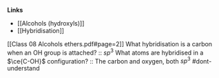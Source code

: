 **Links**
- [[Alcohols (hydroxyls)]] 
- [[Hybridisation]] 

[[Class 08 Alcohols ethers.pdf#page=2]]
What hybridisation is a carbon when an OH group is attached? :: $sp^{3}$
What atoms are hybridised in a $\ce{C-OH}$ configuration? :: The carbon and oxygen, both $sp^{3}$
#dont-understand
